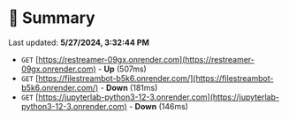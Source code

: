 # 📖 Summary
Last updated: **5/27/2024, 3:32:44 PM**

- `GET` [https://restreamer-09gx.onrender.com](https://restreamer-09gx.onrender.com) - **Up** (507ms)
- `GET` [https://filestreambot-b5k6.onrender.com/](https://filestreambot-b5k6.onrender.com/) - **Down** (181ms)
- `GET` [https://jupyterlab-python3-12-3.onrender.com](https://jupyterlab-python3-12-3.onrender.com) - **Down** (146ms)
